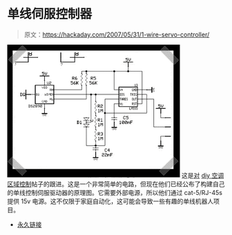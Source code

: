 # 单线伺服控制器

> 原文：<https://hackaday.com/2007/05/31/1-wire-servo-controller/>

![](img/f4be192fff972328fc4162cb1253047c.png)
这是[对](http://diy-zoning.sourceforge.net/Development/schematics.html) [diy 空调区域控制](http://www.hackaday.com/2007/04/27/diy-a-c-zone-controls/)帖子的跟进。这是一个非常简单的电路，但现在他们已经公布了构建自己的单线控制伺服驱动器的原理图。它需要外部电源，所以他们通过 cat-5/RJ-45s 提供 15v 电源。这不仅限于家庭自动化，这可能会导致一些有趣的单线机器人项目。

*   [永久链接](http://diy-zoning.sourceforge.net/Development/schematics.html)